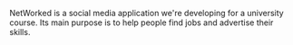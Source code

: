 NetWorked is a social media application we're developing for a university course. Its main purpose is to help people find jobs and advertise their skills.
